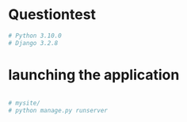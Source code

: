 # Questiontest

``` bash
# Python 3.10.0
# Django 3.2.8
```

# launching the application

``` bash

# mysite/
# python manage.py runserver

```
